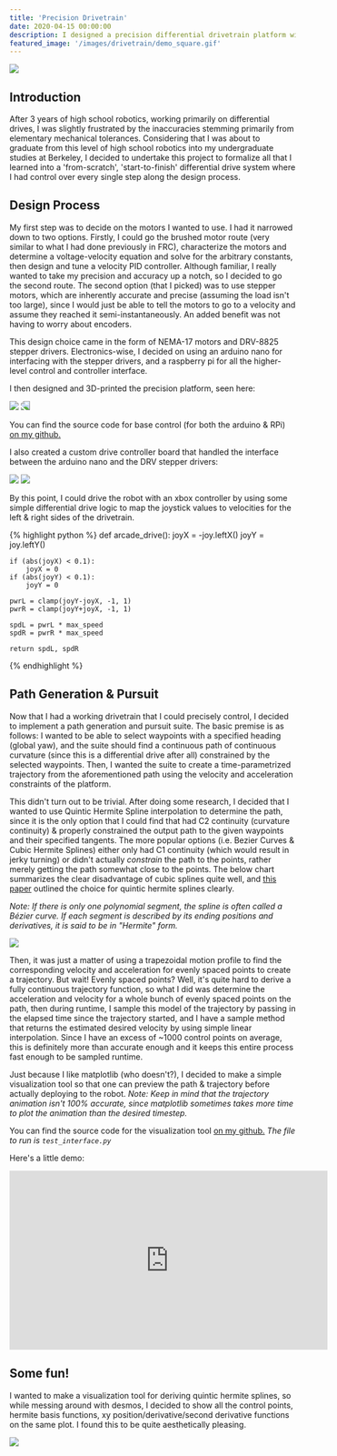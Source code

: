 ```yaml
---
title: 'Precision Drivetrain'
date: 2020-04-15 00:00:00
description: I designed a precision differential drivetrain platform with stepper motors from scratch. Features Quintic Hermite Spline path generation and pursuit, & control over WiFi.
featured_image: '/images/drivetrain/demo_square.gif'
---
```


<div class="centered">
	<img class="disp" src="/images/drivetrain/demo.gif">
</div>

## Introduction

After 3 years of high school robotics, working primarily on differential drives, I was slightly frustrated by the inaccuracies stemming primarily from elementary mechanical tolerances. Considering that I was about to graduate from this level of high school robotics into my undergraduate studies at Berkeley, I decided to undertake this project to formalize all that I learned into a 'from-scratch', 'start-to-finish' differential drive system where I had control over every single step along the design process.

## Design Process

My first step was to decide on the motors I wanted to use. I had it narrowed down to two options. Firstly, I could go the brushed motor route (very similar to what I had done previously in FRC), characterize the motors and determine a voltage-velocity equation and solve for the arbitrary constants, then design and tune a velocity PID controller. Although familiar, I really wanted to take my precision and accuracy up a notch, so I decided to go the second route. The second option (that I picked) was to use stepper motors, which are inherently accurate and precise (assuming the load isn't too large), since I would just be able to tell the motors to go to a velocity and assume they reached it semi-instantaneously. An added benefit was not having to worry about encoders.

This design choice came in the form of NEMA-17 motors and DRV-8825 stepper drivers. Electronics-wise, I decided on using an arduino nano for interfacing with the stepper drivers, and a raspberry pi for all the higher-level control and controller interface.

I then designed and 3D-printed the precision platform, seen here:

<div class="centered">
	<img class="disp" src="/images/drivetrain/model.png">
	<img class="disp" src="/images/drivetrain/final.JPG" style="-webkit-transform: scaleX(-1); transform: scaleX(-1);">
</div>

You can find the source code for base control (for both the arduino & RPi) [on my github.](https://github.com/adham-elarabawy/Precision-Drivetrain-Platform)

I also created a custom drive controller board that handled the interface between the arduino nano and the DRV stepper drivers:

<div class="centered">
	<img class="disp" src="/images/drivetrain/top_board.jpg">
	<img class="disp" src="/images/drivetrain/bottom_board.jpg">
</div>

By this point, I could drive the robot with an xbox controller by using some simple differential drive logic to map the joystick values to velocities for the left & right sides of the drivetrain.

<div class="centered">
{% highlight python %}
def arcade_drive():
    joyX = -joy.leftX()
    joyY = joy.leftY()

    if (abs(joyX) < 0.1):
        joyX = 0
    if (abs(joyY) < 0.1):
        joyY = 0

    pwrL = clamp(joyY-joyX, -1, 1)
    pwrR = clamp(joyY+joyX, -1, 1)

    spdL = pwrL * max_speed
    spdR = pwrR * max_speed

    return spdL, spdR
{% endhighlight %}
</div>

## Path Generation & Pursuit

Now that I had a working drivetrain that I could precisely control, I decided to implement a path generation and pursuit suite. The basic premise is as follows: I wanted to be able to select waypoints with a specified heading (global yaw), and the suite should find a continuous path of continuous curvature (since this is a differential drive after all) constrained by the selected waypoints. Then, I wanted the suite to create a time-parametrized trajectory from the aforementioned path using the velocity and acceleration constraints of the platform.

This didn't turn out to be trivial. After doing some research, I decided that I wanted to use Quintic Hermite Spline interpolation to determine the path, since it is the only option that I could find that had C2 continuity (curvature continuity) & properly constrained the output path to the given waypoints and their specified tangents. The more popular options (i.e. Bezier Curves & Cubic Hermite Splines) either only had C1 continuity (which would result in jerky turning) or didn't actually *constrain* the path to the points, rather merely getting the path somewhat close to the points. The below chart summarizes the clear disadvantage of cubic splines quite well, and [this paper](http://www2.informatik.uni-freiburg.de/~lau/students/Sprunk2008.pdf) outlined the choice for quintic hermite splines clearly.

*Note: If there is only one polynomial segment, the spline is often called a Bézier curve. If each segment is described by its ending positions and derivatives, it is said to be in "Hermite" form.*

<div class="centered">
	<img class="disp" src="/images/drivetrain/chart.png">
</div>

Then, it was just a matter of using a trapezoidal motion profile to find the corresponding velocity and acceleration for evenly spaced points to create a trajectory. But wait! Evenly spaced points? Well, it's quite hard to derive a fully continuous trajectory function, so what I did was determine the acceleration and velocity for a whole bunch of evenly spaced points on the path, then during runtime, I sample this model of the trajectory by passing in the elapsed time since the trajectory started, and I have a sample method that returns the estimated desired velocity by using simple linear interpolation. Since I have an excess of ~1000 control points on average, this is definitely more than accurate enough and it keeps this entire process fast enough to be sampled runtime.

Just because I like matplotlib (who doesn't?), I decided to make a simple visualization tool so that one can preview the path & trajectory before actually deploying to the robot. *Note: Keep in mind that the trajectory animation isn't 100% accurate, since matplotlib sometimes takes more time to plot the animation than the desired timestep.*

You can find the source code for the visualization tool [on my github.](https://github.com/adham-elarabawy/PyDataAnalysis/tree/master/src/common/interpolation)
*The file to run is `test_interface.py`*

Here's a little demo:

<iframe width="560" height="315" class="centered" src="https://www.youtube.com/embed/E_C7dhMRbvQ" frameborder="0" allow="accelerometer; autoplay; encrypted-media; gyroscope; picture-in-picture" allowfullscreen></iframe>

## Some fun!
I wanted to make a visualization tool for deriving quintic hermite splines, so while messing around with desmos, I decided to show all the control points, hermite basis functions, xy position/derivative/second derivative functions on the same plot. I found this to be quite aesthetically pleasing.

<div class="centered">
	<img class="disp" src="/images/drivetrain/plot.png">
</div>
